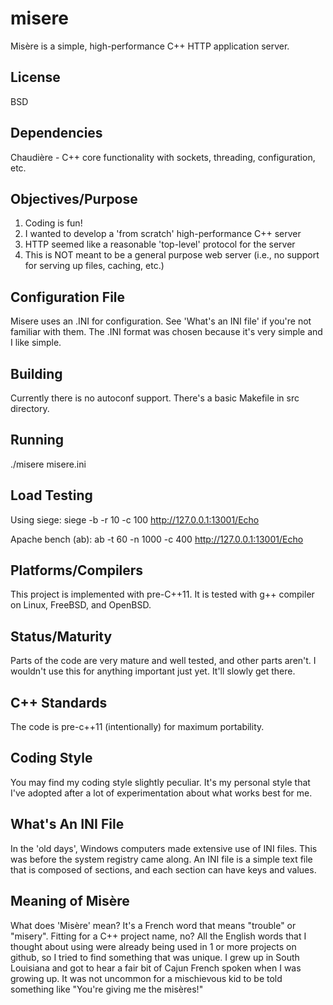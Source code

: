 misere
======

Misère is a simple, high-performance C++ HTTP application server.

License
-------
BSD

Dependencies
------------
Chaudière - C++ core functionality with sockets, threading, configuration, etc.

Objectives/Purpose
------------------
1. Coding is fun!
2. I wanted to develop a 'from scratch' high-performance C++ server
3. HTTP seemed like a reasonable 'top-level' protocol for the server
4. This is NOT meant to be a general purpose web server (i.e., no support for serving up files, caching, etc.)

Configuration File
------------------
Misere uses an .INI for configuration. See 'What's an INI file'
if you're not familiar with them. The .INI format was chosen
because it's very simple and I like simple.

Building
--------
Currently there is no autoconf support. There's a basic Makefile in
src directory.

Running
-------
./misere misere.ini

Load Testing
------------
Using siege: siege -b -r 10 -c 100 http://127.0.0.1:13001/Echo

Apache bench (ab): ab -t 60 -n 1000 -c 400 http://127.0.0.1:13001/Echo

Platforms/Compilers
-------------------
This project is implemented with pre-C++11. It is tested with g++
compiler on Linux, FreeBSD, and OpenBSD.

Status/Maturity
---------------
Parts of the code are very mature and well tested, and other parts
aren't. I wouldn't use this for anything important just yet. It'll
slowly get there.

C++ Standards
-------------
The code is pre-c++11 (intentionally) for maximum portability.

Coding Style
------------
You may find my coding style slightly peculiar. It's my personal style
that I've adopted after a lot of experimentation about what works
best for me.

What's An INI File
------------------
In the 'old days', Windows computers made extensive use of INI files.
This was before the system registry came along. An INI file is a
simple text file that is composed of sections, and each section
can have keys and values.

Meaning of Misère
-----------------
What does 'Misère' mean?  It's a French word that means "trouble" or "misery".
Fitting for a C++ project name, no?  All the English words that I thought
about using were already being used in 1 or more projects on github, so I
tried to find something that was unique.  I grew up in South Louisiana and
got to hear a fair bit of Cajun French spoken when I was growing up.  It
was not uncommon for a mischievous kid to be told something like "You're
giving me the misères!"


